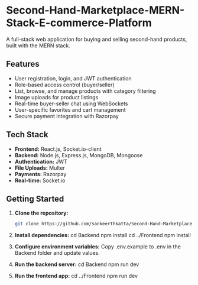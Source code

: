 # Second-Hand-Marketplace-MERN-Stack-E-commerce-Platform

A full-stack web application for buying and selling second-hand products, built with the MERN stack.

## Features

- User registration, login, and JWT authentication
- Role-based access control (buyer/seller)
- List, browse, and manage products with category filtering
- Image uploads for product listings
- Real-time buyer-seller chat using WebSockets
- User-specific favorites and cart management
- Secure payment integration with Razorpay

## Tech Stack

- **Frontend:** React.js, Socket.io-client
- **Backend:** Node.js, Express.js, MongoDB, Mongoose
- **Authentication:** JWT
- **File Uploads:** Multer
- **Payments:** Razorpay
- **Real-time:** Socket.io

## Getting Started

1. **Clone the repository:**
   ```sh
   git clone https://github.com/sankeerthkatta/Second-Hand-Marketplace-MERN-Stack-E-commerce-Platform.git

2. **Install dependencies:**
   cd Backend
   npm install
   cd ../Frontend
   npm install
   
3. **Configure environment variables:**
   Copy .env.example to .env in the Backend folder and update values.

4. **Run the backend server:**
   cd Backend
   npm run dev

5. **Run the frontend app:**
   cd ../Frontend
   npm run dev
